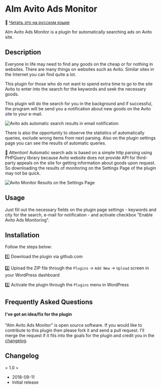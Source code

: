 # Alm Avito Ads Monitor

:page_facing_up: [Читать это на русском языке](https://github.com/almazka987/alm-avito-ads-monitor/blob/master/readme.ru.md)

Alm Avito Ads Monitor is a plugin for automatically searching ads on Avito site.

## Description

Everyone in life may need to find any goods on the cheap or for nothing in websites. There are many things on websites such as Avito. Similar sites in the Internet you can find quite a lot.

This plugin for those who do not want to spend extra time to go to the site Avito to enter into the search for the keywords and seek the necessary goods.

This plugin will do the search for you in the background and if successful, the program will be send you a notification about new goods on the Avito site to your e-mail.

![Avito ads automatic search results in email notification](http://frantic-coding.000webhostapp.com/wp-content/uploads/2018/09/screenshot2.jpg)

There is also the opportunity to observe the statistics of automatically queries, exclude wrong items from next parsing. Also on the plugin settings page you can see the results of automatic queries.

:triangular_flag_on_post: Attention! Automatic search ads is based on a simple http parsing using PHPQuery library because Avito website does not provide API for third-party appeals on the site for getting information about goods upon request.
So downloading the results of monitoring on the Settings Page of the plugin may not be quick.

![Avito Monitor Results on the Settings Page](http://frantic-coding.000webhostapp.com/wp-content/uploads/2018/09/screenshot1.jpg)

## Usage

Just fill out the necessary fields on the plugin page settings - keywords and city for the search, e-mail for notification - and activate checkbox "Enable Avito Ads Monitoring".

## Installation

Follow the steps below:

:one: Download the plugin via github.com

:two: Upload the ZIP file through the `Plugins` → `Add New` → `Upload` screen in your WordPress dashboard

:three: Activate the plugin through the `Plugins` menu in WordPress

## Frequently Asked Questions

#### I've got an idea/fix for the plugin

"Alm Avito Ads Monitor" is open source software. If you would like to contribute to this plugin then please fork it and send a pull request. I'll merge the request if it fits into the goals for the plugin and credit you in the [changelog](https://github.com/almazka987/alm-avito-ads-monitor/blob/master/changelog.txt).

## Changelog

= 1.0 =
* 2018-09-11
* Initial release


